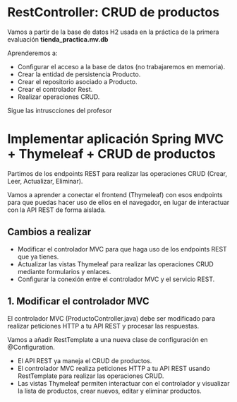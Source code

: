 # RestController: CRUD de productos

Vamos a partir de la base de datos H2 usada en la práctica de la primera evaluación **tienda_practica.mv.db**

Aprenderemos a:
- Configurar el acceso a la base de datos (no trabajaremos en memoria).
- Crear la entidad de persistencia Producto.
- Crear el repositorio asociado a Producto.
- Crear el controlador Rest.
- Realizar operaciones CRUD.

Sigue las intruscciones del profesor

# Implementar aplicación Spring MVC + Thymeleaf + CRUD de productos

Partimos de los endpoints REST para realizar las operaciones CRUD (Crear, Leer, Actualizar, Eliminar).

Vamos a aprender a conectar el frontend (Thymeleaf) con esos endpoints para que puedas hacer uso de ellos en el navegador, en lugar de interactuar con la API REST de forma aislada.

## Cambios a realizar

- Modificar el controlador MVC para que haga uso de los endpoints REST que ya tienes.
- Actualizar las vistas Thymeleaf para realizar las operaciones CRUD mediante formularios y enlaces.
- Configurar la conexión entre el controlador MVC y el servicio REST.


## 1. Modificar el controlador MVC

El controlador MVC (ProductoController.java) debe ser modificado para realizar peticiones HTTP a tu API REST y procesar las respuestas. 

Vamos a añadir RestTemplate a una nueva clase de configuración en @Configuration.

- El API REST ya maneja el CRUD de productos.
- El controlador MVC realiza peticiones HTTP a tu API REST usando RestTemplate para realizar las operaciones CRUD.
- Las vistas Thymeleaf permiten interactuar con el controlador y visualizar la lista de productos, crear nuevos, editar y eliminar productos.
